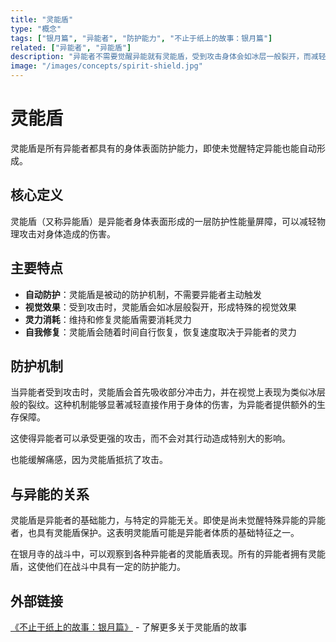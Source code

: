 ```yaml
---
title: "灵能盾"
type: "概念"
tags: ["银月篇", "异能者", "防护能力", "不止于纸上的故事：银月篇"]
related: ["异能者", "异能盾"]
description: "异能者不需要觉醒异能就有灵能盾，受到攻击身体会如冰层一般裂开，而减轻身体的受伤。"
image: "/images/concepts/spirit-shield.jpg"
---
```

# 灵能盾

灵能盾是所有异能者都具有的身体表面防护能力，即使未觉醒特定异能也能自动形成。

## 核心定义

灵能盾（又称异能盾）是异能者身体表面形成的一层防护性能量屏障，可以减轻物理攻击对身体造成的伤害。

## 主要特点

- **自动防护**：灵能盾是被动的防护机制，不需要异能者主动触发
- **视觉效果**：受到攻击时，灵能盾会如冰层般裂开，形成特殊的视觉效果
- **灵力消耗**：维持和修复灵能盾需要消耗灵力
- **自我修复**：灵能盾会随着时间自行恢复，恢复速度取决于异能者的灵力

## 防护机制

当异能者受到攻击时，灵能盾会首先吸收部分冲击力，并在视觉上表现为类似冰层般的裂纹。这种机制能够显著减轻直接作用于身体的伤害，为异能者提供额外的生存保障。

这使得异能者可以承受更强的攻击，而不会对其行动造成特别大的影响。

也能缓解痛感，因为灵能盾抵抗了攻击。

## 与异能的关系

灵能盾是异能者的基础能力，与特定的异能无关。即使是尚未觉醒特殊异能的异能者，也具有灵能盾保护。这表明灵能盾可能是异能者体质的基础特征之一。

<div class="spoiler" data-source="《不止于纸上的故事：银月篇》">
在银月寺的战斗中，可以观察到各种异能者的灵能盾表现。所有的异能者拥有灵能盾，这使他们在战斗中具有一定的防护能力。
</div>

## 外部链接

[《不止于纸上的故事：银月篇》](https://tobenot.itch.io/beyond-books) - 了解更多关于灵能盾的故事 